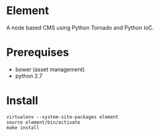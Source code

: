 Element
=======

A node based CMS using Python Tornado and Python IoC.


Prerequises
===========

 * bower (asset management)
 * python 2.7

Install
=======

    virtualenv --system-site-packages element
    source element/bin/activate
    make install

